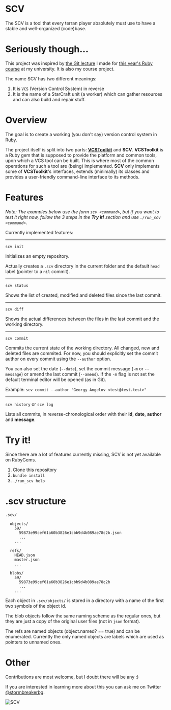 SCV
===
The SCV is a tool that every terran player absolutely must use to have a stable and well-organized (code)base.

Seriously though...
===================
This project was inspired by [the Git lecture](http://fmi.ruby.bg/lectures/15-git#1) I made for [this year's Ruby course](http://fmi.ruby.bg) at my university. It is also my course project.

The name SCV has two different meanings:

1. It is `VCS` (Version Control System) in reverse
2. It is the name of a StarCraft unit (a worker) which can gather resources and can also build and repair stuff.

Overview
========
The goal is to create a working (you don't say) version control system in Ruby.

The project itself is split into two parts: [**VCSToolkit**](https://github.com/stormbreakerbg/vcs-toolkit) and **SCV**.
**VCSToolkit** is a Ruby gem that is supposed to provide the platform and common tools, upon which a VCS tool can be built. This is where most of the common operations for such a tool are (being) implemented. **SCV** only implements some of **VCSToolkit**'s interfaces, extends (minimally) its classes and provides a user-friendly command-line interface to its methods.

Features
========
*Note: The examples below use the form `scv <command>`, but if you want to test it right now, follow the 3 steps in the **Try it!** section and use `./run_scv <command>`.*

Currently implemented features:

---
`scv init`

Initializes an empty repository.

Actually creates a `.scv` directory in the current folder and the default `head` label (pointer to a `nil` commit).

---
`scv status`

Shows the list of created, modified and deleted files since the last commit.

---
`scv diff`

Shows the actual differences between the files in the last commit and the working directory.

---
`scv commit`

Commits the current state of the working directory. All changed, new and deleted files are commited.
For now, you should explicitly set the commit author on every commit using the `--author` option.

You can also set the date (`--date`), set the commit message (`-m` or `--message`) or amend the last commit (`--amend`). If the `-m` flag is not set the default terminal editor will be opened (as in Git).

Example: `scv commit --author "Georgy Angelov <test@test.test>"`

---
`scv history` or `scv log`

Lists all commits, in reverse-chronological order with their **id**, **date**, **author** and **message**.


Try it!
=======
Since there are a lot of features currently missing, SCV is not yet available on RubyGems.

1. Clone this repository
2. `bundle install`
3. `./run_scv help`

.scv structure
================

	.scv/

      objects/
        59/
          59873e99cef61a60b3826e1cbb9d4b089ae78c2b.json
          ...
        ...

      refs/
        HEAD.json
        master.json
        ...

      blobs/
        59/
          59873e99cef61a60b3826e1cbb9d4b089ae78c2b
          ...
        ...

Each object in `.scv/objects/` is stored in a directory with a name of the first two symbols of the object id.

The blob objects follow the same naming scheme as the regular ones, but they are just a copy of the original user files (not in `json` format).

The refs are named objects (object.named? == true) and can be enumerated. Currently the only named objects are labels which are used as pointers to unnamed ones.

Other
=====
Contributions are most welcome, but I doubt there will be any :)

If you are interested in learning more about this you can ask me on Twitter [@stormbreakerbg](https://twitter.com/stormbreakerbg).

![SCV](http://static3.wikia.nocookie.net/__cb20080906211455/starcraft/images/2/24/SCV_SC2_Cncpt1.jpg)